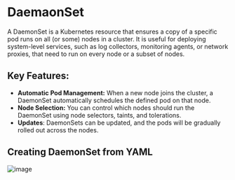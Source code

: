 # DaemaonSet
A DaemonSet is a Kubernetes resource that ensures a copy of a specific pod runs on all (or some) nodes in a cluster. 
It is useful for deploying system-level services, such as log collectors, monitoring agents, or network proxies, that need to run on every node or a subset of nodes.

## Key Features:

 * **Automatic Pod Management:** When a new node joins the cluster, a DaemonSet automatically schedules the defined pod on that node.
 * **Node Selection:** You can control which nodes should run the DaemonSet using node selectors, taints, and tolerations.
 * **Updates**: DaemonSets can be updated, and the pods will be gradually rolled out across the nodes.

## Creating DaemonSet from YAML
![image](https://github.com/user-attachments/assets/cf6d9467-f6de-4d78-84ac-03c2b52522dc)
